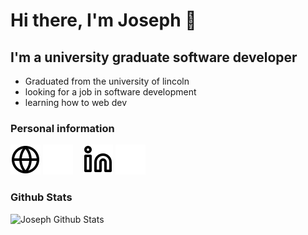 # Hi there, I'm Joseph 👋



## I'm a university graduate software developer
- Graduated from the university of lincoln
- looking for a job in software development
- learning how to web dev 


### Personal information
[![website](./img/globe-light.svg)](https://www.joesmith.xyz#gh-light-mode-only)
[![website](./img/globe-dark.svg)](https://www.joesmith.xyz#gh-dark-mode-only)
&nbsp;&nbsp;
[![website](./img/linkedin-light.svg)](https://www.linkedin.com/in/joseph-smith-5bab7a1b7/#gh-light-mode-only)
[![website](./img/linkedin-dark.svg)](https://www.linkedin.com/in/joseph-smith-5bab7a1b7/#gh-dark-mode-only)
&nbsp;&nbsp;

### Github Stats
<img align="centre" alt="Joseph Github Stats" src="https://github-readme-stats.vercel.app/api?username=TheAverageJoe01&show_icons=true&theme=darcula" />